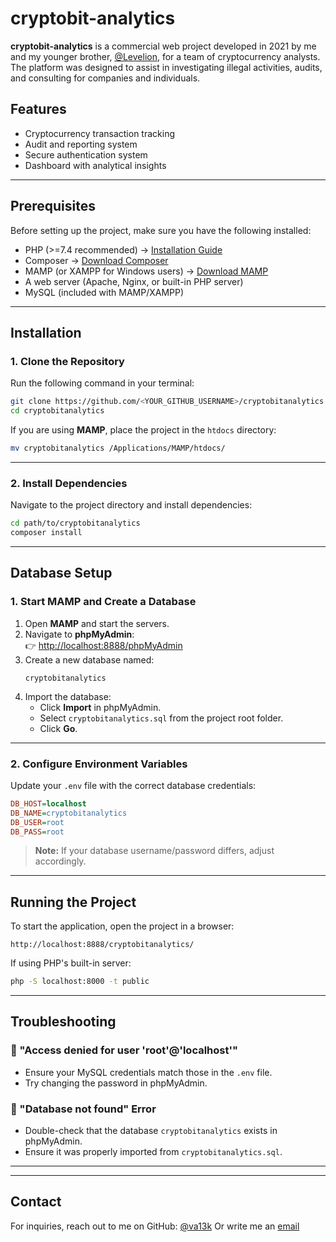 # cryptobit-analytics

**cryptobit-analytics** is a commercial web project developed in 2021 by me and my younger brother, [@Levelion](https://github.com/Levelion), for a team of cryptocurrency analysts. The platform was designed to assist in investigating illegal activities, audits, and consulting for companies and individuals.

## Features
- Cryptocurrency transaction tracking
- Audit and reporting system
- Secure authentication system
- Dashboard with analytical insights

---

## Prerequisites
Before setting up the project, make sure you have the following installed:
- PHP (>=7.4 recommended) → [Installation Guide](https://www.php.net/manual/en/install.php)
- Composer → [Download Composer](https://getcomposer.org/download/)
- MAMP (or XAMPP for Windows users) → [Download MAMP](https://www.mamp.info/en/)
- A web server (Apache, Nginx, or built-in PHP server)
- MySQL (included with MAMP/XAMPP)

---

## Installation
### 1. Clone the Repository
Run the following command in your terminal:
```sh
git clone https://github.com/<YOUR_GITHUB_USERNAME>/cryptobitanalytics.git
cd cryptobitanalytics
```
If you are using **MAMP**, place the project in the `htdocs` directory:
```sh
mv cryptobitanalytics /Applications/MAMP/htdocs/
```

---

### 2. Install Dependencies
Navigate to the project directory and install dependencies:
```sh
cd path/to/cryptobitanalytics
composer install
```

---

## Database Setup
### 1. Start MAMP and Create a Database
1. Open **MAMP** and start the servers.
2. Navigate to **phpMyAdmin**:  
   👉 [http://localhost:8888/phpMyAdmin](http://localhost:8888/phpMyAdmin)
3. Create a new database named:  
   ```
   cryptobitanalytics
   ```
4. Import the database:
   - Click **Import** in phpMyAdmin.
   - Select `cryptobitanalytics.sql` from the project root folder.
   - Click **Go**.

---

### 2. Configure Environment Variables
Update your `.env` file with the correct database credentials:

```ini
DB_HOST=localhost
DB_NAME=cryptobitanalytics
DB_USER=root
DB_PASS=root
```
> **Note:** If your database username/password differs, adjust accordingly.

---

## Running the Project
To start the application, open the project in a browser:
```
http://localhost:8888/cryptobitanalytics/
```
If using PHP's built-in server:
```sh
php -S localhost:8000 -t public
```

---

## Troubleshooting
### 🔹 "Access denied for user 'root'@'localhost'"
- Ensure your MySQL credentials match those in the `.env` file.
- Try changing the password in phpMyAdmin.

### 🔹 "Database not found" Error
- Double-check that the database `cryptobitanalytics` exists in phpMyAdmin.
- Ensure it was properly imported from `cryptobitanalytics.sql`.

---
---

## Contact
For inquiries, reach out to me on GitHub: [@va13k](https://github.com/va13k)
Or write me an [email](valevytskyi@gmail.com)
